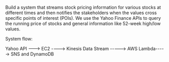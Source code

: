 Build a system that streams stock pricing information for various stocks at different times and then notifies the stakeholders when the values cross specific 
points of interest (POIs). We use the Yahoo Finance APIs to query the running price of stocks and general information like 52-week high/low values.

System flow:

Yahoo API ---> EC2 ----> Kinesis Data Stream -----> AWS Lambda-----> SNS and DynamoDB
